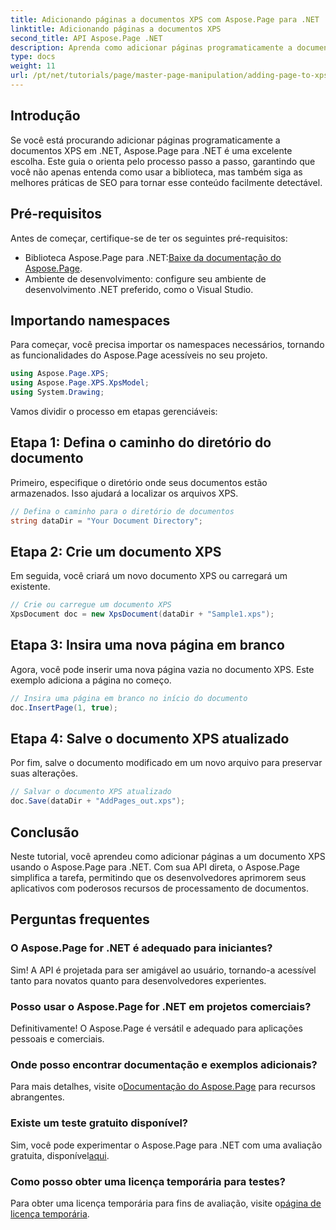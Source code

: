 ```yaml
---
title: Adicionando páginas a documentos XPS com Aspose.Page para .NET
linktitle: Adicionando páginas a documentos XPS
second_title: API Aspose.Page .NET
description: Aprenda como adicionar páginas programaticamente a documentos XPS usando Aspose.Page para .NET. Este guia abrangente abrange pré-requisitos, exemplos de código e FAQs.
type: docs
weight: 11
url: /pt/net/tutorials/page/master-page-manipulation/adding-page-to-xps-document/
---
```

## Introdução

Se você está procurando adicionar páginas programaticamente a documentos XPS em .NET, Aspose.Page para .NET é uma excelente escolha. Este guia o orienta pelo processo passo a passo, garantindo que você não apenas entenda como usar a biblioteca, mas também siga as melhores práticas de SEO para tornar esse conteúdo facilmente detectável.

## Pré-requisitos

Antes de começar, certifique-se de ter os seguintes pré-requisitos:

-  Biblioteca Aspose.Page para .NET:[Baixe da documentação do Aspose.Page](https://reference.aspose.com/page/net/).
- Ambiente de desenvolvimento: configure seu ambiente de desenvolvimento .NET preferido, como o Visual Studio.

## Importando namespaces

Para começar, você precisa importar os namespaces necessários, tornando as funcionalidades do Aspose.Page acessíveis no seu projeto.

```csharp
using Aspose.Page.XPS;
using Aspose.Page.XPS.XpsModel;
using System.Drawing;
```

Vamos dividir o processo em etapas gerenciáveis:

## Etapa 1: Defina o caminho do diretório do documento

Primeiro, especifique o diretório onde seus documentos estão armazenados. Isso ajudará a localizar os arquivos XPS.

```csharp
// Defina o caminho para o diretório de documentos
string dataDir = "Your Document Directory";
```

## Etapa 2: Crie um documento XPS

Em seguida, você criará um novo documento XPS ou carregará um existente.

```csharp
// Crie ou carregue um documento XPS
XpsDocument doc = new XpsDocument(dataDir + "Sample1.xps");
```

## Etapa 3: Insira uma nova página em branco

Agora, você pode inserir uma nova página vazia no documento XPS. Este exemplo adiciona a página no começo.

```csharp
// Insira uma página em branco no início do documento
doc.InsertPage(1, true);
```

## Etapa 4: Salve o documento XPS atualizado

Por fim, salve o documento modificado em um novo arquivo para preservar suas alterações.

```csharp
// Salvar o documento XPS atualizado
doc.Save(dataDir + "AddPages_out.xps");
```

## Conclusão

Neste tutorial, você aprendeu como adicionar páginas a um documento XPS usando o Aspose.Page para .NET. Com sua API direta, o Aspose.Page simplifica a tarefa, permitindo que os desenvolvedores aprimorem seus aplicativos com poderosos recursos de processamento de documentos.

## Perguntas frequentes

### O Aspose.Page for .NET é adequado para iniciantes?

Sim! A API é projetada para ser amigável ao usuário, tornando-a acessível tanto para novatos quanto para desenvolvedores experientes.

### Posso usar o Aspose.Page for .NET em projetos comerciais?

Definitivamente! O Aspose.Page é versátil e adequado para aplicações pessoais e comerciais.

### Onde posso encontrar documentação e exemplos adicionais?

 Para mais detalhes, visite o[Documentação do Aspose.Page](https://reference.aspose.com/page/net/) para recursos abrangentes.

### Existe um teste gratuito disponível?

 Sim, você pode experimentar o Aspose.Page para .NET com uma avaliação gratuita, disponível[aqui](https://releases.aspose.com/).

### Como posso obter uma licença temporária para testes?

 Para obter uma licença temporária para fins de avaliação, visite o[página de licença temporária](https://purchase.conholdate.com/temporary-license/).